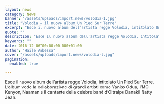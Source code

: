 ```yaml
---
layout: news
category: News
banner: "/assets/uploads/import.news/volodia-1.jpg"
title: "Volodia – il nuovo album Un Pied Sur Terre"
excerpt: "Esce il nuovo album dell’artista regge Volodia, intitolato Un Pied Sur Terre. L’album vede la collaborazione di grandi artisti come Yaniss Odua, l’MC Kenyon, Naaman e il cantante della celebre band d’Oltralpe Danakil Natty Jean"
quote: ""
description: "Esce il nuovo album dell’artista regge Volodia, intitolato Un Pied Sur Terre. L’album vede la collaborazione di grandi artisti come Yaniss Odua, l’MC Kenyon, Naaman e il cantante della celebre band d’Oltralpe Danakil Natty Jean"
keywords: ""
date: 2016-12-06T00:00:00.000+01:00
author: "Haile Anbessa"
cover: "/assets/uploads/import.news/volodia-1.jpg"
pagination:
  enabled: true

---
```


Esce il nuovo album dell’artista regge Volodia, intitolato Un Pied Sur Terre.  
L’album vede la collaborazione di grandi artisti come Yaniss Odua, l’MC Kenyon, Naaman e il cantante della celebre band d’Oltralpe Danakil Natty Jean.